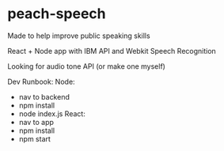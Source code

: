 # peach-speech

Made to help improve public speaking skills

React + Node app with IBM API and Webkit Speech Recognition

Looking for audio tone API (or make one myself)

Dev Runbook:
Node:
- nav to backend
- npm install
- node index.js
React:
- nav to app
- npm install
- npm start
